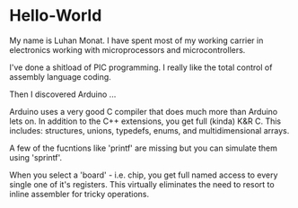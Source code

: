 # Hello-World
My name is Luhan Monat.  I have spent most of my working carrier in electronics working with microprocessors and microcontrollers.

I've done a shitload of PIC programming.  I really like the total control of assembly language coding.

Then I discovered Arduino ...

Arduino uses a very good C compiler that does much more than Arduino lets on.  In addition to the C++ extensions, you get full (kinda) K&R C.  This includes: structures, unions, typedefs, enums, and multidimensional arrays.

A few of the fucntions like 'printf' are missing but you can simulate them using 'sprintf'.

When you select a 'board' - i.e. chip, you get full named access to every single one of it's registers.  This virtually eliminates the need to resort to inline assembler for tricky operations.

